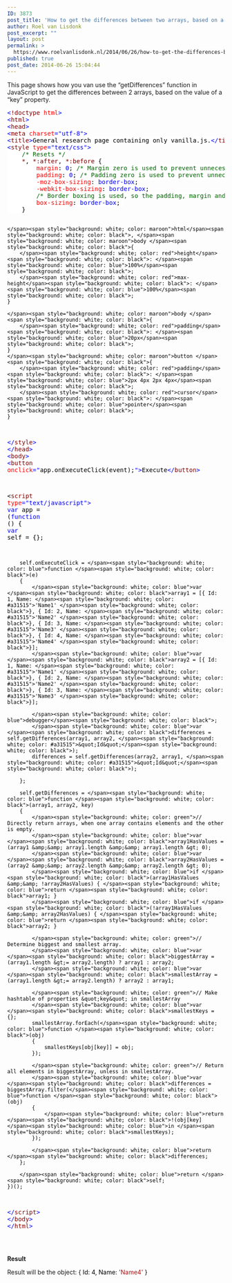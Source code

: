 ```yaml
---
ID: 3873
post_title: 'How to get the differences between two arrays, based on a &ldquo;key&rdquo; value in JavaScript.'
author: Roel van Lisdonk
post_excerpt: ""
layout: post
permalink: >
  https://www.roelvanlisdonk.nl/2014/06/26/how-to-get-the-differences-between-two-arrays-based-on-a-key-value-in-javascript/
published: true
post_date: 2014-06-26 15:04:44
---
```

<p>This page shows how you van use the “getDifferences” function in JavaScript to get the differences between 2 arrays, based on the value of a “key” property.</p>  <pre class="code"><span style="background: white; color: blue">&lt;</span><span style="background: white; color: maroon">!doctype </span><span style="background: white; color: red">html</span><span style="background: white; color: blue">&gt;
&lt;</span><span style="background: white; color: maroon">html</span><span style="background: white; color: blue">&gt;
&lt;</span><span style="background: white; color: maroon">head</span><span style="background: white; color: blue">&gt;
&lt;</span><span style="background: white; color: maroon">meta </span><span style="background: white; color: red">charset</span><span style="background: white; color: blue">=&quot;utf-8&quot;&gt;
&lt;</span><span style="background: white; color: maroon">title</span><span style="background: white; color: blue">&gt;</span><span style="background: white; color: black">General research page containing only vanilla.js.</span><span style="background: white; color: blue">&lt;/</span><span style="background: white; color: maroon">title</span><span style="background: white; color: blue">&gt;
&lt;</span><span style="background: white; color: maroon">style </span><span style="background: white; color: red">type</span><span style="background: white; color: blue">=&quot;text/css&quot;&gt;
    </span><span style="background: white; color: #006400">/* Resets */
    </span><span style="background: white; color: maroon">*</span><span style="background: white; color: black">, </span><span style="background: white; color: maroon">*:after</span><span style="background: white; color: black">, </span><span style="background: white; color: maroon">*:before </span><span style="background: white; color: black">{
        </span><span style="background: white; color: red">margin</span><span style="background: white; color: black">: </span><span style="background: white; color: blue">0</span><span style="background: white; color: black">; </span><span style="background: white; color: #006400">/* Margin zero is used to prevent unnecessary white space. */
        </span><span style="background: white; color: red">padding</span><span style="background: white; color: black">: </span><span style="background: white; color: blue">0</span><span style="background: white; color: black">; </span><span style="background: white; color: #006400">/* Padding zero is used to prevent unnecessary white space. */
        </span><span style="background: white; color: red">-moz-box-sizing</span><span style="background: white; color: black">: </span><span style="background: white; color: blue">border-box</span><span style="background: white; color: black">;
        </span><span style="background: white; color: red">-webkit-box-sizing</span><span style="background: white; color: black">: </span><span style="background: white; color: blue">border-box</span><span style="background: white; color: black">;
        </span><span style="background: white; color: #006400">/* Border boxing is used, so the padding, margin and borders are within the width and height of de element. */
        </span><span style="background: white; color: red">box-sizing</span><span style="background: white; color: black">: </span><span style="background: white; color: blue">border-box</span><span style="background: white; color: black">; 
    }

    </span><span style="background: white; color: maroon">html</span><span style="background: white; color: black">, </span><span style="background: white; color: maroon">body </span><span style="background: white; color: black">{
        </span><span style="background: white; color: red">height</span><span style="background: white; color: black">: </span><span style="background: white; color: blue">100%</span><span style="background: white; color: black">;
        </span><span style="background: white; color: red">max-height</span><span style="background: white; color: black">: </span><span style="background: white; color: blue">100%</span><span style="background: white; color: black">;
    }

    </span><span style="background: white; color: maroon">body </span><span style="background: white; color: black">{
        </span><span style="background: white; color: red">padding</span><span style="background: white; color: black">: </span><span style="background: white; color: blue">20px</span><span style="background: white; color: black">;
    }
    </span><span style="background: white; color: maroon">button </span><span style="background: white; color: black">{
        </span><span style="background: white; color: red">padding</span><span style="background: white; color: black">: </span><span style="background: white; color: blue">2px 4px 2px 4px</span><span style="background: white; color: black">;
        </span><span style="background: white; color: red">cursor</span><span style="background: white; color: black">: </span><span style="background: white; color: blue">pointer</span><span style="background: white; color: black">;
    }
</span><span style="background: white; color: blue">&lt;/</span><span style="background: white; color: maroon">style</span><span style="background: white; color: blue">&gt;
&lt;/</span><span style="background: white; color: maroon">head</span><span style="background: white; color: blue">&gt;
&lt;</span><span style="background: white; color: maroon">body</span><span style="background: white; color: blue">&gt;
&lt;</span><span style="background: white; color: maroon">button </span><span style="background: white; color: red">onclick</span><span style="background: white; color: blue">=&quot;</span><span style="background: white; color: black">app.onExecuteClick(event);</span><span style="background: white; color: blue">&quot;&gt;</span><span style="background: white; color: black">Execute</span><span style="background: white; color: blue">&lt;/</span><span style="background: white; color: maroon">button</span><span style="background: white; color: blue">&gt;

&lt;</span><span style="background: white; color: maroon">script </span><span style="background: white; color: red">type</span><span style="background: white; color: blue">=&quot;text/javascript&quot;&gt;
    var </span><span style="background: white; color: black">app = (</span><span style="background: white; color: blue">function </span><span style="background: white; color: black">()
    {
        </span><span style="background: white; color: blue">var </span><span style="background: white; color: black">self = {};

        self.onExecuteClick = </span><span style="background: white; color: blue">function </span><span style="background: white; color: black">(e)
        {
            </span><span style="background: white; color: blue">var </span><span style="background: white; color: black">array1 = [{ Id: 1, Name: </span><span style="background: white; color: #a31515">'Name1' </span><span style="background: white; color: black">}, { Id: 2, Name: </span><span style="background: white; color: #a31515">'Name2' </span><span style="background: white; color: black">}, { Id: 3, Name: </span><span style="background: white; color: #a31515">'Name3' </span><span style="background: white; color: black">}, { Id: 4, Name: </span><span style="background: white; color: #a31515">'Name4' </span><span style="background: white; color: black">}];
            </span><span style="background: white; color: blue">var </span><span style="background: white; color: black">array2 = [{ Id: 1, Name: </span><span style="background: white; color: #a31515">'Name1' </span><span style="background: white; color: black">}, { Id: 2, Name: </span><span style="background: white; color: #a31515">'Name2' </span><span style="background: white; color: black">}, { Id: 3, Name: </span><span style="background: white; color: #a31515">'Name3' </span><span style="background: white; color: black">}];

            </span><span style="background: white; color: blue">debugger</span><span style="background: white; color: black">;
            </span><span style="background: white; color: blue">var </span><span style="background: white; color: black">differences = self.getDifferences(array1, array2, </span><span style="background: white; color: #a31515">&quot;Id&quot;</span><span style="background: white; color: black">);
            differences = self.getDifferences(array2, array1, </span><span style="background: white; color: #a31515">&quot;Id&quot;</span><span style="background: white; color: black">);

        };

        self.getDifferences = </span><span style="background: white; color: blue">function </span><span style="background: white; color: black">(array1, array2, key)
        {
            </span><span style="background: white; color: green">// Directly return arrays, when one array contains elements and the other is empty.
            </span><span style="background: white; color: blue">var </span><span style="background: white; color: black">array1HasValues = (array1 &amp;&amp; array1.length &amp;&amp; array1.length &gt; 0);
            </span><span style="background: white; color: blue">var </span><span style="background: white; color: black">array2HasValues = (array2 &amp;&amp; array2.length &amp;&amp; array2.length &gt; 0);
            </span><span style="background: white; color: blue">if </span><span style="background: white; color: black">(array1HasValues &amp;&amp; !array2HasValues) { </span><span style="background: white; color: blue">return </span><span style="background: white; color: black">array1; }
            </span><span style="background: white; color: blue">if </span><span style="background: white; color: black">(!array1HasValues &amp;&amp; array2HasValues) { </span><span style="background: white; color: blue">return </span><span style="background: white; color: black">array2; }

            </span><span style="background: white; color: green">// Determine biggest and smallest array.
            </span><span style="background: white; color: blue">var </span><span style="background: white; color: black">biggestArray = (array1.length &gt;= array2.length) ? array1 : array2;
            </span><span style="background: white; color: blue">var </span><span style="background: white; color: black">smallestArray = (array1.length &gt;= array2.length) ? array2 : array1;               

            </span><span style="background: white; color: green">// Make hashtable of properties &quot;key&quot; in smallestArray
            </span><span style="background: white; color: blue">var </span><span style="background: white; color: black">smallestKeys = {};
            smallestArray.forEach(</span><span style="background: white; color: blue">function </span><span style="background: white; color: black">(obj)
            {
                smallestKeys[obj[key]] = obj;
            });

            </span><span style="background: white; color: green">// Return all elements in biggestArray, unless in smallestArray.
            </span><span style="background: white; color: blue">var </span><span style="background: white; color: black">differences = biggestArray.filter(</span><span style="background: white; color: blue">function </span><span style="background: white; color: black">(obj)
            {
                </span><span style="background: white; color: blue">return </span><span style="background: white; color: black">!(obj[key] </span><span style="background: white; color: blue">in </span><span style="background: white; color: black">smallestKeys);
            });

            </span><span style="background: white; color: blue">return </span><span style="background: white; color: black">differences;
        };

        </span><span style="background: white; color: blue">return </span><span style="background: white; color: black">self;
    })();
</span><span style="background: white; color: blue">&lt;/</span><span style="background: white; color: maroon">script</span><span style="background: white; color: blue">&gt;
&lt;/</span><span style="background: white; color: maroon">body</span><span style="background: white; color: blue">&gt;
&lt;/</span><span style="background: white; color: maroon">html</span><span style="background: white; color: blue">&gt;</span></pre>


<p>&#160;</p>

<p><strong>Result</strong></p>

<p>Result will be the object: <span style="background: white; color: black">{ Id: 4, Name: </span><span style="background: white; color: #a31515">'Name4' </span><span style="background: white; color: black">}</span></p>